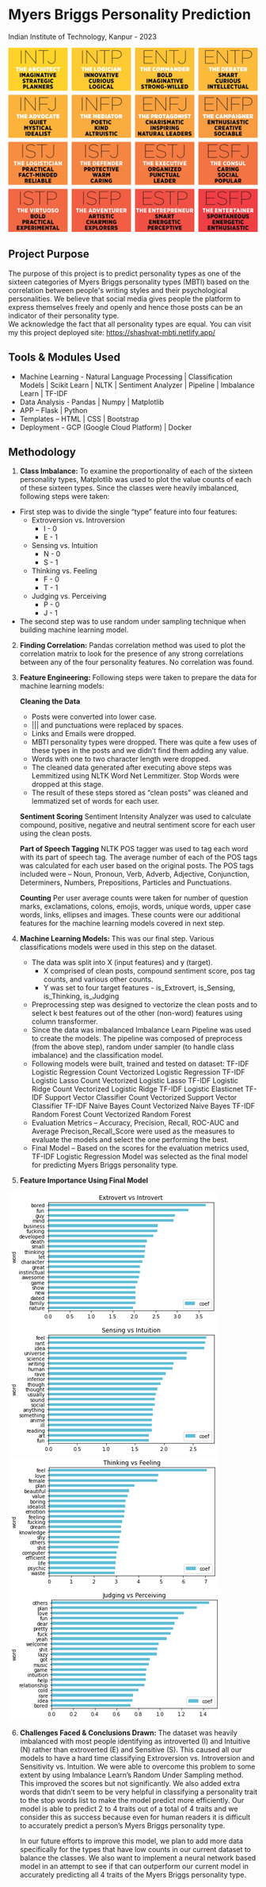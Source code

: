 #   Myers Briggs Personality Prediction

Indian Institute of Technology, Kanpur - 2023



![Myers Briggs Personality Types](static/images/personality-types.jpg)

## Project Purpose 

The purpose of this project is to predict personality types as one of the sixteen categories of Myers Briggs personality types (MBTI) based on the correlation between people's writing styles and their psychological personalities. We believe that social media gives people the platform to express themselves freely and openly and hence those posts can be an indicator of their personality type.  
We acknowledge the fact that all personality types are equal. 
You can visit my this project deployed site: https://shashvat-mbti.netlify.app/

## Tools & Modules Used

*   Machine Learning - Natural Language Processing | Classification Models | Scikit Learn | NLTK | Sentiment Analyzer | Pipeline | Imbalance Learn | TF-IDF
*   Data Analysis - Pandas | Numpy | Matplotlib
*   APP – Flask | Python
*   Templates – HTML | CSS | Bootstrap
*   Deployment - GCP (Google Cloud Platform) | Docker

## Methodology
1.  **Class Imbalance:** To examine the proportionality of each of the sixteen personality types, Matplotlib was used to plot the value counts of each of these sixteen types. Since the classes were heavily imbalanced, following steps were taken:

*   First step was to divide the single “type” feature into four features:
    *   Extroversion vs. Introversion
        *   I - 0
        *   E - 1
    *   Sensing vs. Intuition
        *   N - 0
        *   S - 1
    *   Thinking vs. Feeling
        *   F - 0   
        *   T - 1
    *   Judging vs. Perceiving
        *   P - 0
        *   J - 1
*   The second step was to use random under sampling technique when building machine learning model. 

2.  **Finding Correlation:** Pandas correlation method was used to plot the correlation matrix to look for the presence of any strong correlations between any of the four personality features. No correlation was found.

3.  **Feature Engineering:** Following steps were taken to prepare the data for machine learning models:

    **Cleaning the Data**
    *   Posts were converted into lower case.
    *   ||| and punctuations were replaced by spaces.
    *   Links and Emails were dropped.
    *   MBTI personality types were dropped. There was quite a few uses of these types in the posts and we didn’t find them adding any value.
    *   Words with one to two character length were dropped.
    *   The cleaned data generated after executing above steps was Lemmitized using NLTK Word Net Lemmitizer. Stop Words were dropped at this stage.
    *   The result of these steps stored as “clean posts” was cleaned and lemmatized set of words for each user.

    **Sentiment Scoring**
    Sentiment Intensity Analyzer was used to calculate compound, positive, negative and neutral sentiment score for each user using the clean posts.

    **Part of Speech Tagging**
    NLTK POS tagger was used to tag each word with its part of speech tag. The average number of each of the POS tags was calculated for each user based on the original posts. The POS tags included were – Noun, Pronoun, Verb, Adverb, Adjective, Conjunction, Determiners, Numbers, Prepositions, Particles and Punctuations.

    **Counting**
    Per user average counts were taken for number of question marks, exclamations, colons, emojis, words, unique words, upper case words, links, ellipses and images. These counts were our additional features for the machine learning models covered in next step.

4.  **Machine Learning Models:** This was our final step. Various classifications models were used in this step on the dataset.

    *   The data was split into X (input features) and y (target).
        *   X comprised of clean posts, compound sentiment score, pos tag counts, and various other counts.
        *   Y was set to four target features - is_Extrovert, is_Sensing, is_Thinking, is_Judging
    *   Preprocessing step was designed to vectorize the clean posts and to select k best features out of the other (non-word) features using column transformer.
    *   Since the data was imbalanced Imbalance Learn Pipeline was used to create the models. The pipeline was composed of preprocess (from the above step), random under sampler (to handle class imbalance) and the classification model.
    *   Following models were built, trained and tested on dataset:
        TF-IDF Logistic Regression
        Count Vectorized Logistic Regression
        TF-IDF Logistic Lasso
        Count Vectorized Logistic Lasso
        TF-IDF Logistic Ridge
        Count Vectorized Logistic Ridge
        TF-IDF Logistic Elasticnet
        TF-IDF Support Vector Classifier
        Count Vectorized Support Vector Classifier
        TF-IDF Naive Bayes
        Count Vectorized Naive Bayes
        TF-IDF Random Forest
        Count Vectorized Random Forest
    *   Evaluation Metrics – Accuracy, Precision, Recall, ROC-AUC and Average Precison_Recall_Score were used as the measures to evaluate the models and select the one performing the best.
    *   Final Model – Based on the scores for the evaluation metrics used, TF-IDF Logistic Regression Model was selected as the final model for predicting Myers Briggs personality type.


5.   **Feature Importance Using Final Model**

![EorI](static/images/extrovert_vs_introvert.png)    ![SorN](static/images/sensing_vs_intuition.png)
![TorF](static/images/thinking_vs_feeling.png)       ![JorP](static/images/judging_vs_perceiving.png)

6. **Challenges Faced & Conclusions Drawn:** 
    The dataset was heavily imbalanced with most people identifying as introverted (I) and Intuitive (N) rather than extroverted (E) and Sensitive (S). This caused all our models to have a hard time classifying Extroversion vs. Introversion and Sensitivity vs. Intuition. We were able to overcome this problem to some extent by using Imbalance Learn’s Random Under Sampling method. This improved the scores but not significantly. We also added extra words that didn’t seem to be very helpful in classifying a personality trait to the stop words list to make the model predict more efficiently. Our model is able to predict 2 to 4 traits out of a total of 4 traits and we consider this as success because even for human readers it is difficult to accurately predict a person’s Myers Briggs personality type.

    In our future efforts to improve this model, we plan to add more data specifically for the types that have low counts in our current dataset to balance the classes. We also want to implement a neural network based model in an attempt to see if that can outperform our current model in accurately predicting all 4 traits of the Myers Briggs personality type.
